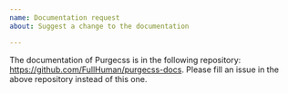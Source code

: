 ```yaml
---
name: Documentation request
about: Suggest a change to the documentation

---
```


The documentation of Purgecss is in the following repository: https://github.com/FullHuman/purgecss-docs. Please fill an issue in the above repository instead of this one.
